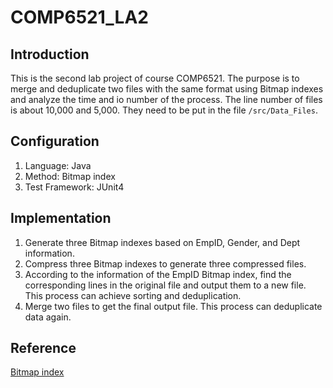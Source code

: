 # COMP6521_LA2

## Introduction
This is the second lab project of course COMP6521. The purpose is to merge and deduplicate two files with the same format using Bitmap indexes and analyze the time and io number of the process. The line number of files is about 10,000 and 5,000. They need to be put in the file `/src/Data_Files`.

## Configuration
1. Language: Java
2. Method: Bitmap index
3. Test Framework: JUnit4

## Implementation
1. Generate three Bitmap indexes based on EmpID, Gender, and Dept information.
2. Compress three Bitmap indexes to generate three compressed files.
3. According to the information of the EmpID Bitmap index, find the corresponding lines in the original file and output them to a new file. This process can achieve sorting and deduplication.
4. Merge two files to get the final output file. This process can deduplicate data again.

## Reference
[Bitmap index](https://en.wikipedia.org/wiki/Bitmap_index)

